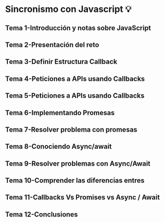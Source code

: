 # Sincronismo con Javascript 💡
## Tema 1-Introducción y notas sobre JavaScript
## Tema 2-Presentación del reto
## Tema 3-Definir Estructura Callback
## Tema 4-Peticiones a APIs usando Callbacks
## Tema 5-Peticiones a APIs usando Callbacks

## Tema 6-Implementando Promesas
## Tema 7-Resolver problema con promesas
## Tema 8-Conociendo Async/await

## Tema 9-Resolver problemas con Async/Await
## Tema 10-Comprender las diferencias entres
## Tema 11-Callbacks Vs Promises vs Async / Await
## Tema 12-Conclusiones